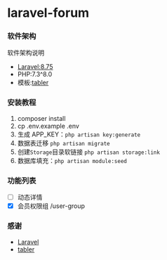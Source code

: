 # laravel-forum

### 软件架构
软件架构说明
- [Laravel:8.75](https://github.com/laravel)
- PHP:7.3^8.0
- 模板:[tabler](https://github.com/tabler/tabler)


### 安装教程
1. composer install
2. cp .env.example .env
3. 生成 APP_KEY：`php artisan key:generate`
4. 数据表迁移 `php artisan migrate`
5. 创建`Storage`目录软链接 `php artisan storage:link`
6. 数据库填充：`php artisan module:seed`

### 功能列表
- [ ] 动态详情
- [X] 会员权限组 /user-group

### 感谢
- [Laravel](https://github.com/laravel)
- [tabler](https://github.com/tabler/tabler)

